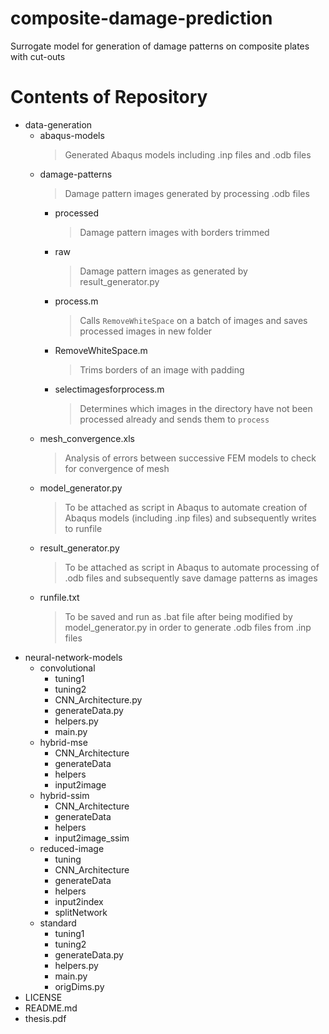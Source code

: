 # composite-damage-prediction
Surrogate model for generation of damage patterns on composite plates with cut-outs

# Contents of Repository
- data-generation
  - abaqus-models 
    > Generated Abaqus models including .inp files and .odb files
  - damage-patterns
    > Damage pattern images generated by processing .odb files
    - processed
      > Damage pattern images with borders trimmed
    - raw
      > Damage pattern images as generated by result_generator.py
    - process.m
      > Calls `RemoveWhiteSpace` on a batch of images and saves processed images in new folder
    - RemoveWhiteSpace.m
      > Trims borders of an image with padding
    - selectimagesforprocess.m
      > Determines which images in the directory have not been processed already and sends them to `process`
  - mesh_convergence.xls
    > Analysis of errors between successive FEM models to check for convergence of mesh
  - model_generator.py
    > To be attached as script in Abaqus to automate creation of Abaqus models (including .inp files) and subsequently writes to runfile
  - result_generator.py
    > To be attached as script in Abaqus to automate processing of .odb files and subsequently save damage patterns as images
  - runfile.txt
    > To be saved and run as .bat file after being modified by model_generator.py in order to generate .odb files from .inp files
- neural-network-models
  - convolutional
    - tuning1
    - tuning2
    - CNN_Architecture.py
    - generateData.py
    - helpers.py
    - main.py
  - hybrid-mse
    - CNN_Architecture
    - generateData
    - helpers
    - input2image
  - hybrid-ssim
    - CNN_Architecture
    - generateData
    - helpers
    - input2image_ssim
  - reduced-image
    - tuning
    - CNN_Architecture
    - generateData
    - helpers
    - input2index
    - splitNetwork
  - standard
    - tuning1
    - tuning2
    - generateData.py
    - helpers.py
    - main.py
    - origDims.py
- LICENSE
- README.md
- thesis.pdf
